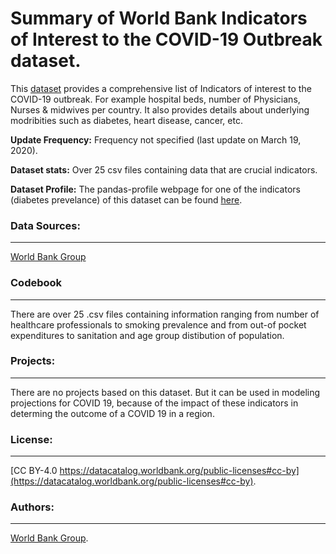 # Summary of World Bank Indicators of Interest to the COVID-19 Outbreak dataset.
This [dataset](https://data.humdata.org/dataset/world-bank-indicators-of-interest-to-the-covid-19-outbreak) provides a comprehensive list of Indicators of interest to the COVID-19 outbreak. For example hospital beds, number of Physicians, Nurses & midwives per country. It also provides details about underlying modribities such as diabetes, heart disease, cancer, etc.

**Update Frequency:** Frequency not specified (last update on March 19, 2020).

**Dataset stats:** Over 25 csv files containing data that are crucial indicators.

**Dataset Profile:** The pandas-profile webpage for one of the indicators (diabetes prevelance) of this dataset can be found [here](https://sfu-db.github.io/covid19-datasets/webpages/impact-indicator-diabetes-prevelance.html).

### Data Sources:
--------
[World Bank Group](https://data.humdata.org/organization/905a9a49-5325-4a31-a9d7-147a60a8387c)

### Codebook
--------------
There are over 25 .csv files containing information ranging from number of healthcare professionals to smoking prevalence and from out-of pocket expenditures to sanitation and age group distibution of population.

### Projects:
-------------
There are no projects based on this dataset. But it can be used in modeling projections for COVID 19, because of the impact of these indicators in determing the outcome of a COVID 19 in a region.

### License:
-------------
[CC BY-4.0 https://datacatalog.worldbank.org/public-licenses#cc-by](https://datacatalog.worldbank.org/public-licenses#cc-by).

### Authors:
-------------
[World Bank Group](https://data.humdata.org/organization/905a9a49-5325-4a31-a9d7-147a60a8387c).
